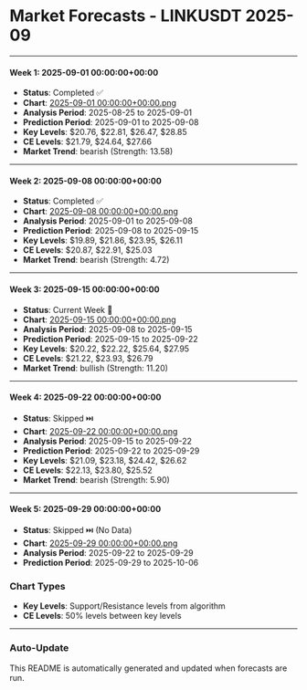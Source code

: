 # Market Forecasts - LINKUSDT 2025-09

---

#### Week 1: 2025-09-01 00:00:00+00:00
- **Status**: Completed ✅
- **Chart**: <a href="./2025-09-01 00:00:00+00:00.png">2025-09-01 00:00:00+00:00.png</a>
- **Analysis Period**: 2025-08-25 to 2025-09-01
- **Prediction Period**: 2025-09-01 to 2025-09-08
- **Key Levels**: $20.76, $22.81, $26.47, $28.85
- **CE Levels**: $21.79, $24.64, $27.66
- **Market Trend**: bearish (Strength: 13.58)

---

#### Week 2: 2025-09-08 00:00:00+00:00
- **Status**: Completed ✅
- **Chart**: <a href="./2025-09-08 00:00:00+00:00.png">2025-09-08 00:00:00+00:00.png</a>
- **Analysis Period**: 2025-09-01 to 2025-09-08
- **Prediction Period**: 2025-09-08 to 2025-09-15
- **Key Levels**: $19.89, $21.86, $23.95, $26.11
- **CE Levels**: $20.87, $22.91, $25.03
- **Market Trend**: bearish (Strength: 4.72)

---

#### Week 3: 2025-09-15 00:00:00+00:00
- **Status**: Current Week 🔄
- **Chart**: <a href="./2025-09-15 00:00:00+00:00.png">2025-09-15 00:00:00+00:00.png</a>
- **Analysis Period**: 2025-09-08 to 2025-09-15
- **Prediction Period**: 2025-09-15 to 2025-09-22
- **Key Levels**: $20.22, $22.22, $25.64, $27.95
- **CE Levels**: $21.22, $23.93, $26.79
- **Market Trend**: bullish (Strength: 11.20)

---

#### Week 4: 2025-09-22 00:00:00+00:00
- **Status**: Skipped ⏭️
- **Chart**: <a href="./2025-09-22 00:00:00+00:00.png">2025-09-22 00:00:00+00:00.png</a>
- **Analysis Period**: 2025-09-15 to 2025-09-22
- **Prediction Period**: 2025-09-22 to 2025-09-29
- **Key Levels**: $21.09, $23.18, $24.42, $26.62
- **CE Levels**: $22.13, $23.80, $25.52
- **Market Trend**: bearish (Strength: 5.90)

---

#### Week 5: 2025-09-29 00:00:00+00:00
- **Status**: Skipped ⏭️ (No Data)
- **Chart**: <a href="./2025-09-29 00:00:00+00:00.png">2025-09-29 00:00:00+00:00.png</a>
- **Analysis Period**: 2025-09-22 to 2025-09-29
- **Prediction Period**: 2025-09-29 to 2025-10-06

### Chart Types

- **Key Levels**: Support/Resistance levels from algorithm
- **CE Levels**: 50% levels between key levels

---

### Auto-Update

This README is automatically generated and updated when forecasts are run.
